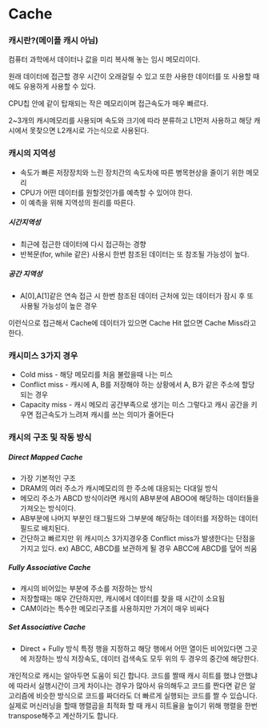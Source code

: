 # Cache

### 캐시란?(메이플 캐시 아님)

컴퓨터 과학에서 데이터나 값을 미리 복사해 놓는 임시 메모리이다.

원래 데이터에 접근할 경우 시간이 오래걸릴 수 있고 또한 사용한 데이터를 또 사용할 때에도 유용하게 사용할 수 있다.

CPU칩 안에 같이 탑재되는 작은 메모리이며 접근속도가 매우 빠르다.

2~3개의 캐시메모리를 사용되며 속도와 크기에 따라 분류하고 L1먼저 사용하고 해당 캐시에서 못찾으면 L2캐시로 가는식으로 사용된다.

### 캐시의 지역성

* 속도가 빠른 저장장치와 느린 장치간의 속도차에 따른 병목현상을 줄이기 위한 메모리
* CPU가 어떤 데이터를 원할것인가를 예측할 수 있어야 한다.
* 이 예측을 위해 지역성의 원리를 따른다.

##### 시간지역성

* 최근에 접근한 데이터에 다시 접근하는 경향
* 반복문(for, while 같은) 사용시 한번 참조된 데이터는 또 참조될 가능성이 높다.

##### 공간 지역성

* A[0],A[1]같은 연속 접근 시 한번 참조된 데이터 근처에 있는 데이터가 잠시 후 또 사용될 가능성이 높은 경우

이런식으로 접근해서 Cache에 데이터가 있으면 Cache Hit 없으면 Cache Miss라고 한다.



### 캐시미스 3가지 경우

* Cold miss - 해당 메모리를 처음 불렀을때 나는 미스
* Conflict miss - 캐시에 A, B를 저장해야 하는 상황에서 A, B가 같은 주소에 할당되는 경우
* Capacity miss - 캐시 메모리 공간부족으로 생기는 미스 그렇다고 캐시 공간을 키우면 접근속도가 느려져 캐시를 쓰는 의미가 줄어든다

### 캐시의 구조 및 작동 방식

##### Direct Mapped Cache

* 가장 기본적인 구조
* DRAM의 여러 주소가 캐시메모리의 한 주소에 대응되는 다대일 방식
* 메모리 주소가 ABCD 방식이라면 캐시의 AB부분에 ABOO에 해당하는 데이터들을 가져오는 방식이다.
* AB부분에 나머지 부분인 태그필드와 그부분에 해당하는 데이터를 저장하는 데이터필드로 배치된다.
* 간단하고 빠르지만 위 캐시미스 3가지경우중 Conflict miss가 발생한다는 단점을 가지고 있다. ex) ABCC, ABCD를 보관하게 될 경우 ABCC에 ABCD를 덮어 씌움

##### Fully Associative Cache

* 캐시의 비어있는 부분에 주소를 저장하는 방식
* 저장할때는 매우 간단하지만, 캐시에서 데이터를 찾을 때 시간이 소요됨
* CAM이라는 특수한 메모리구조를 사용하지만 가겨이 매우 비싸다

##### Set Associative Cache

* Direct + Fully 방식 특정 행을 지정하고 해당 행에서 어떤 열이든 비어있다면 그곳에 저장하는 방식 저장속도, 데이터 검색속도 모두 위의 두 경우의 중간에 해당한다.





개인적으로 캐시는 알아두면 도움이 되긴 합니다. 코드를 짤때 캐시 히트를 했냐 안했냐에 따라서 실행시간이 크게 차이나는 경우가 많아서 유의해두고 코드를 짠다면 같은 알고리즘에 비슷한 방식으로 코드를 짜더라도 더 빠르게 실행되는 코드를 짤 수 있습니다. 실제로 머신러닝을 할때 행렬곱을 최적화 할 때 캐시 히트율을 높이기 위해 행렬을 한번 transpose해주고 계산하기도 합니다.
